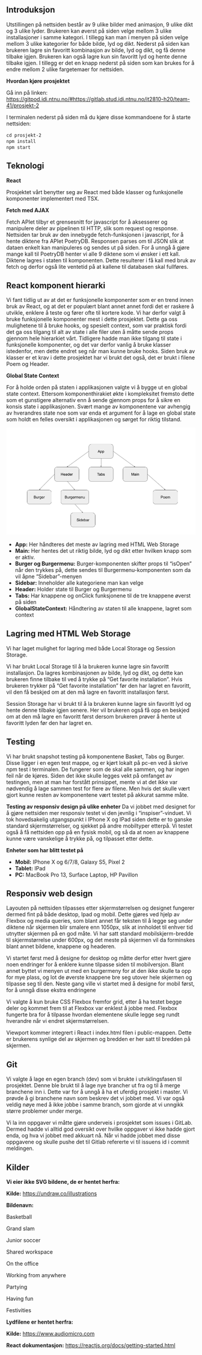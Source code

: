 ## Introduksjon

Utstillingen på nettsiden består av 9 ulike bilder med animasjon, 9 ulike dikt og 3 ulike lyder. Brukeren kan øverst på siden velge mellom 3 ulike installasjoner i samme kategori. I tillegg kan man i menyen på siden velge mellom 3 ulike kategorier for både bilde, lyd og dikt. Nederst på siden kan brukeren lagre sin favoritt kombinasjon av bilde, lyd og dikt, og få denne tilbake igjen. Brukeren kan også lagre kun sin favoritt lyd og hente denne tilbake igjen. I tillegg er det en knapp nederst på siden som kan brukes for å endre mellom 2 ulike fargetemaer for nettsiden. 


**Hvordan kjøre prosjektet**

Gå inn på linken: https://gitpod.idi.ntnu.no/#https://gitlab.stud.idi.ntnu.no/it2810-h20/team-41/prosjekt-2

I terminalen nederst på siden må du kjøre disse kommandoene for å starte nettsiden:

	cd prosjekt-2
	npm install
	npm start

## Teknologi

**React**

Prosjektet vårt benytter seg av React med både klasser og funksjonelle komponenter implementert med TSX.

**Fetch med AJAX**

Fetch APIet tilbyr et grensesnitt for javascript for å aksesserer og manipulere deler av pipelinen til HTTP, slik som request og response. Nettsiden tar bruk av den innebygde fetch-funksjonen i javascript, for å hente diktene fra APIet PoetryDB. Responsen parses om til JSON slik at dataen enkelt kan manipuleres og sendes ut på siden. For å unngå å gjøre mange kall til PoetryDB henter vi alle 9 diktene som vi ønsker i ett kall. Diktene lagres i staten til komponenten. Dette resulterer i få kall med bruk av fetch og derfor også lite ventetid på at kallene til databasen skal fullføres.

## React komponent hierarki

Vi fant tidlig ut av at det er funksjonelle komponenter som er en trend innen bruk av React, og at det er populært blant annet annet fordi det er raskere å utvikle, enklere å teste og fører ofte til kortere kode. Vi har derfor valgt å bruke funksjonelle komponenter mest i dette prosjektet. Dette ga oss mulighetene til å bruke hooks, og spesielt context, som var praktisk fordi det ga oss tilgang til alt av state i alle filer uten å måtte sende props gjennom hele hierarkiet vårt. Tidligere hadde man ikke tilgang til state i funksjonelle komponenter, og det var derfor vanlig å bruke klasser istedenfor, men dette endret seg når man kunne bruke hooks. 
Siden bruk av klasser er et krav i dette prosjektet har vi brukt det også, det er brukt i filene Poem og Header.


**Global State Context**

For å holde orden på staten i applikasjonen valgte vi å bygge ut en global state context. Ettersom komponenthirakiet økte i kompleksitet fremsto dette som et gunstigere alternativ enn å sende gjennom props for å sikre en konsis state i applikasjonen. Svært mange av komponentene var avhengig av hverandres state noe som var enda et argument for å lage en global state som holdt en felles oversikt i applikasjonen og sørget for riktig tilstand.

![Komponent hierarki](./public/Hierarki.PNG "Komponent hierarki")

* **App:** Her håndteres det meste av lagring med HTML Web Storage
* **Main:** Her hentes det ut riktig bilde, lyd og dikt etter hvilken knapp som er aktiv.
* **Burger og Burgermenu:** Burger-komponenten skifter props til “isOpen” når den trykkes på, dette sendes til Burgermenu-komponenten som da vil åpne “Sidebar”-menyen
* **Sidebar:** Inneholder alle kategoriene man kan velge
* **Header:** Holder state til Burger og Burgermenu
* **Tabs:** Har knappene og onClick funksjonene til de tre knappene øverst på siden
* **GlobalStateContext:** Håndtering av staten til alle knappene, lagret som context

## Lagring med HTML Web Storage

Vi har laget mulighet for lagring med både Local Storage og Session Storage.

Vi har brukt Local Storage til å la brukeren kunne lagre sin favoritt installasjon. Da lagres kombinasjonen av bilde, lyd og dikt, og dette kan brukeren finne tilbake til ved å trykke på “Get favorite installation”. Hvis brukeren trykker på “Get favorite installation” før den har lagret en favoritt, vil den få beskjed om at den må lagre en favoritt installasjon først.

Session Storage har vi brukt til å la brukeren kunne lagre sin favoritt lyd og hente denne tilbake igjen senere. Her vil brukeren også få opp en beskjed om at den må lagre en favoritt først dersom brukeren prøver å hente ut favoritt lyden før den har lagret en. 

## Testing

Vi har brukt snapshot testing på komponentene Basket, Tabs og Burger. Disse ligger i en egen test mappe, og er kjørt lokalt på pc-en ved å skrive npm test i terminalen. De fungerer som de skal alle sammen, og har ingen feil når de kjøres. Siden det ikke skulle legges vekt på omfanget av testingen, men at man har forstått prinsippet, mente vi at det ikke var nødvendig å lage sammen test for flere av filene. Men hvis det skulle vært gjort kunne resten av komponentene vært testet på akkurat samme måte.

**Testing av responsiv design på ulike enheter**
Da vi jobbet med designet for å gjøre nettsiden mer responsiv testet vi den jevnlig i “inspiser”-vinduet. Vi tok hovedsakelig utgangspunkt i IPhone X og IPad siden dette er to ganske standard skjermstørrelser, og sjekket på andre mobiltyper etterpå. Vi testet også å få nettsiden opp på en fysisk mobil, og så da at noen av knappene kunne være vanskelige å trykke på, og tilpasset etter dette.

**Enheter som har blitt testet på**

* **Mobil:** IPhone X og 6/7/8, Galaxy S5, Pixel 2
* **Tablet:** IPad
* **PC:** MacBook Pro 13, Surface Laptop, HP Pavillon


## Responsiv web design

Layouten på nettsiden tilpasses etter skjermstørrelsen og designet fungerer dermed fint på både desktop, Ipad og mobil. Dette gjøres ved hjelp av Flexbox og media queries, som blant annet får teksten til å legge seg under diktene når skjermen blir smalere enn 1050px, slik at innholdet til enhver tid utnytter skjermen på en god måte. Vi har satt standard mobilskjerm-bredde til skjermstørrelse under 600px, og det meste på skjermen vil da forminskes blant annet bildene, knappene og headeren. 

Vi startet først med å designe for desktop og måtte derfor etter hvert gjøre noen endringer for å enklere kunne tilpasse siden til mobilversjon. Blant annet byttet vi menyen ut med en burgermeny for at den ikke skulle ta opp for mye plass, og lot de øverste knappene bre seg utover hele skjermen og tilpasse seg til den. Neste gang ville vi startet med å designe for mobil først, for å unngå disse ekstra endringene

Vi valgte å kun bruke CSS Flexbox fremfor grid, etter å ha testet begge deler og kommet  frem til at Flexbox var enklest å jobbe med. Flexbox fungerte bra for å tilpasse hvordan elementene skulle legge seg rundt hverandre når vi endret skjermstørrelsen.

Viewport kommer integrert i React i index.html filen i public-mappen. Dette er brukerens synlige del av skjermen og bredden er her satt til bredden på skjermen.


## Git

Vi valgte å lage en egen branch (dev) som vi brukte i utviklingsfasen til prosjektet. Denne ble brukt til å lage nye brancher ut fra og til å merge branchene inn i. Dette var for å unngå å ha et uferdig prosjekt i master. Vi prøvde å gi branchene navn som beskrev det vi jobbet med. Vi var også veldig nøye med å ikke jobbe i samme branch, som gjorde at vi unngikk større problemer under merge. 

Vi la inn oppgaver vi måtte gjøre underveis i prosjektet som issues i GitLab. Dermed hadde vi alltid god oversikt over hvilke oppgaver vi ikke hadde gjort enda, og hva vi jobbet med akkuart nå. Når vi hadde jobbet med disse oppgavene og skulle pushe det til Gitlab refererte vi til issuens id i commit meldingen. 


## Kilder

**Vi eier ikke SVG bildene, de er hentet herfra:**

**Kilde:** https://undraw.co/illustrations

**Bildenavn:**

Basketball 

Grand slam

Junior soccer

Shared workspace

On the office

Working from anywhere

Partying

Having fun

Festivities

**Lydfilene er hentet herfra:**

**Kilde:** https://www.audiomicro.com

**React dokumentasjon:** https://reactjs.org/docs/getting-started.html
